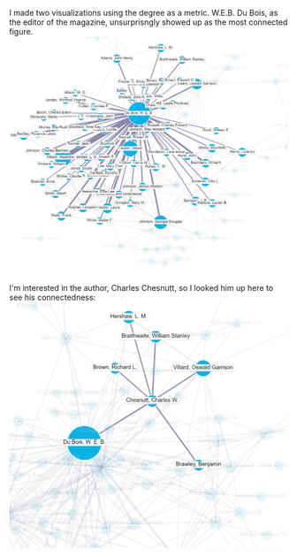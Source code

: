 I made two visualizations using the degree as a metric. 
W.E.B. Du Bois, as the editor of the magazine, unsurprisngly showed up as the most connected figure. 
![Alt text](https://github.com/yoonsuh3/dhnetwork/blob/main/image.png)
I'm interested in the author, Charles Chesnutt, so I looked him up here to see his connectedness: 
![Alt text](https://github.com/yoonsuh3/dhnetwork/blob/main/image-1.png)